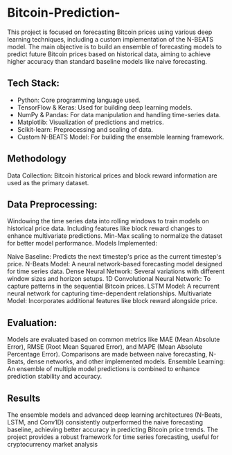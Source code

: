 # Bitcoin-Prediction-

This project is focused on forecasting Bitcoin prices using various deep learning techniques, including a custom implementation of the N-BEATS model. The main objective is to build an ensemble of forecasting models to predict future Bitcoin prices based on historical data, aiming to achieve higher accuracy than standard baseline models like naive forecasting.

## Tech Stack:
* Python: Core programming language used.
* TensorFlow & Keras: Used for building deep learning models.
* NumPy & Pandas: For data manipulation and handling time-series data.
* Matplotlib: Visualization of predictions and metrics.
* Scikit-learn: Preprocessing and scaling of data.
* Custom N-BEATS Model: For building the ensemble learning framework.

## Methodology
Data Collection: Bitcoin historical prices and block reward information are used as the primary dataset.

## Data Preprocessing:

Windowing the time series data into rolling windows to train models on historical price data.
Including features like block reward changes to enhance multivariate predictions.
Min-Max scaling to normalize the dataset for better model performance.
Models Implemented:

Naive Baseline: Predicts the next timestep's price as the current timestep's price.
N-Beats Model: A neural network-based forecasting model designed for time series data.
Dense Neural Network: Several variations with different window sizes and horizon setups.
1D Convolutional Neural Network: To capture patterns in the sequential Bitcoin prices.
LSTM Model: A recurrent neural network for capturing time-dependent relationships.
Multivariate Model: Incorporates additional features like block reward alongside price.

## Evaluation:
Models are evaluated based on common metrics like MAE (Mean Absolute Error), RMSE (Root Mean Squared Error), and MAPE (Mean Absolute Percentage Error).
Comparisons are made between naive forecasting, N-Beats, dense networks, and other implemented models.
Ensemble Learning: An ensemble of multiple model predictions is combined to enhance prediction stability and accuracy.

## Results
The ensemble models and advanced deep learning architectures (N-Beats, LSTM, and Conv1D) consistently outperformed the naive forecasting baseline, achieving better accuracy in predicting Bitcoin price trends. The project provides a robust framework for time series forecasting, useful for cryptocurrency market analysis

